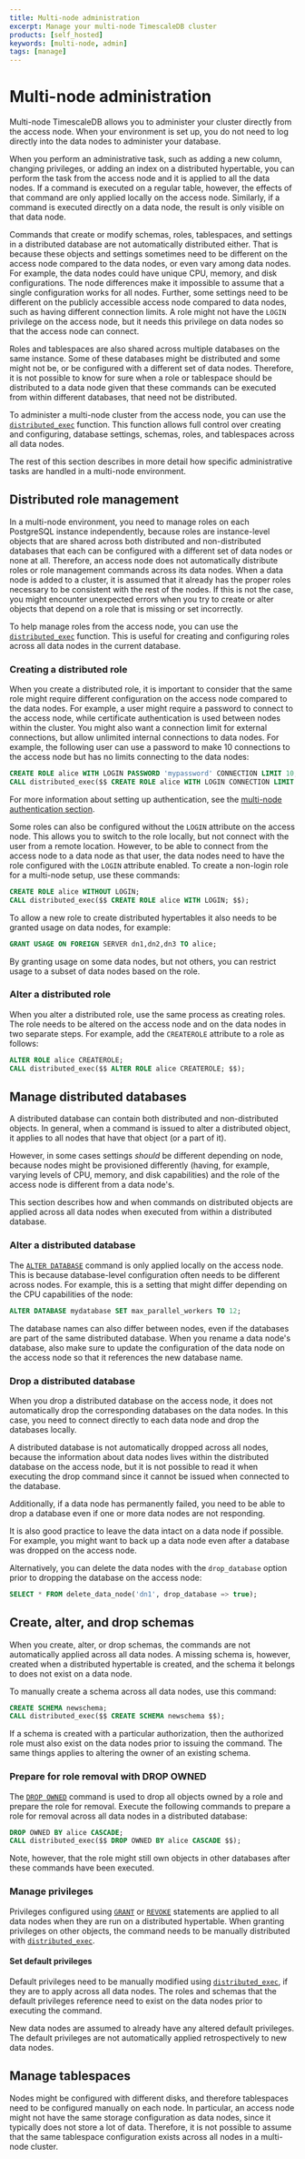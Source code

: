 ```yaml
---
title: Multi-node administration
excerpt: Manage your multi-node TimescaleDB cluster
products: [self_hosted]
keywords: [multi-node, admin]
tags: [manage]
---
```


# Multi-node administration

Multi-node TimescaleDB allows you to administer your cluster directly
from the access node. When your environment is set up, you do not
need to log directly into the data nodes to administer your database.

When you perform an administrative task, such as adding a new column,
changing privileges, or adding an index on a distributed hypertable,
you can perform the task from the access node and it is applied to all
the data nodes. If a command is executed on a regular table, however,
the effects of that command are only applied locally on the access
node. Similarly, if a command is executed directly on a data node, the
result is only visible on that data node.

Commands that create or modify schemas, roles, tablespaces, and
settings in a distributed database are not automatically distributed
either. That is because these objects and settings sometimes need to
be different on the access node compared to the data nodes, or even
vary among data nodes. For example, the data nodes could have unique
CPU, memory, and disk configurations. The node differences make it
impossible to assume that a single configuration works for all
nodes. Further, some settings need to be different on the publicly
accessible access node compared to data nodes, such as having
different connection limits. A role might not have the `LOGIN`
privilege on the access node, but it needs this privilege on data
nodes so that the access node can connect.

Roles and tablespaces are also shared across multiple databases on the
same instance. Some of these databases might be distributed and some
might not be, or be configured with a different set of data
nodes. Therefore, it is not possible to know for sure when a role or
tablespace should be distributed to a data node given that these
commands can be executed from within different databases, that need
not be distributed.

To administer a multi-node cluster from the access node, you can use
the [`distributed_exec`][distributed_exec] function. This function
allows full control over creating and configuring, database settings,
schemas, roles, and tablespaces across all data nodes.

The rest of this section describes in more detail how specific
administrative tasks are handled in a multi-node environment.

## Distributed role management

In a multi-node environment, you need to manage roles on each
PostgreSQL instance independently, because roles are instance-level
objects that are shared across both distributed and non-distributed
databases that each can be configured with a different set of data
nodes or none at all. Therefore, an access node does not
automatically distribute roles or role management commands across its
data nodes. When a data node is added to a cluster, it is assumed that
it already has the proper roles necessary to be consistent with the
rest of the nodes. If this is not the case, you might encounter
unexpected errors when you try to create or alter objects that depend
on a role that is missing or set incorrectly.

To help manage roles from the access node, you can use the
[`distributed_exec`][distributed_exec] function. This is useful for
creating and configuring roles across all data nodes in the
current database.

### Creating a distributed role

When you create a distributed role, it is important to consider that
the same role might require different configuration on the access node
compared to the data nodes. For example, a user might require a
password to connect to the access node, while certificate
authentication is used between nodes within the cluster. You might
also want a connection limit for external connections, but allow
unlimited internal connections to data nodes. For example, the
following user can use a password to make 10 connections to the access
node but has no limits connecting to the data nodes:

```sql
CREATE ROLE alice WITH LOGIN PASSWORD 'mypassword' CONNECTION LIMIT 10;
CALL distributed_exec($$ CREATE ROLE alice WITH LOGIN CONNECTION LIMIT -1; $$);
```

For more information about setting up authentication, see the
[multi-node authentication section][multi-node-authentication].

Some roles can also be configured without the `LOGIN` attribute on
the access node. This allows you to switch to the role locally, but not
connect with the user from a remote location. However, to be able to
connect from the access node to a data node as that user, the data
nodes need to have the role configured with the `LOGIN` attribute
enabled. To create a non-login role for a multi-node setup, use these
commands:

```sql
CREATE ROLE alice WITHOUT LOGIN;
CALL distributed_exec($$ CREATE ROLE alice WITH LOGIN; $$);
```

To allow a new role to create distributed hypertables it also needs to
be granted usage on data nodes, for example:

```sql
GRANT USAGE ON FOREIGN SERVER dn1,dn2,dn3 TO alice;
```

By granting usage on some data nodes, but not others, you can
restrict usage to a subset of data nodes based on the role.

### Alter a distributed role

When you alter a distributed role, use the same process as creating
roles. The role needs to be altered on the access node and on the data
nodes in two separate steps. For example, add the `CREATEROLE`
attribute to a role as follows:

```sql
ALTER ROLE alice CREATEROLE;
CALL distributed_exec($$ ALTER ROLE alice CREATEROLE; $$);
```

## Manage distributed databases

A distributed database can contain both distributed and
non-distributed objects. In general, when a command is issued to alter
a distributed object, it applies to all nodes that have that object (or
a part of it).

However, in some cases settings *should* be different depending on
node, because nodes might be provisioned differently (having, for example,
varying levels of CPU, memory, and disk capabilities) and the role of
the access node is different from a data node's.

This section describes how and when commands on distributed objects
are applied across all data nodes when executed from within a
distributed database.

### Alter a distributed database

The [`ALTER DATABASE`][alter-database] command is only applied locally
on the access node. This is because database-level configuration often
needs to be different across nodes. For example, this is a setting that
might differ depending on the CPU capabilities of the node:

```sql
ALTER DATABASE mydatabase SET max_parallel_workers TO 12;
```

The database names can also differ between nodes, even if the
databases are part of the same distributed database. When you rename a
data node's database, also make sure to update the configuration of
the data node on the access node so that it references the new
database name.

### Drop a distributed database

When you drop a distributed database on the access node, it does not
automatically drop the corresponding databases on the data nodes. In
this case, you need to connect directly to each data node and drop the
databases locally.

A distributed database is not automatically dropped across all nodes,
because the information about data nodes lives within the distributed
database on the access node, but it is not possible to read it when
executing the drop command since it cannot be issued when connected to
the database.

Additionally, if a data node has permanently failed, you need to be able
to drop a database even if one or more data nodes are not responding.

It is also good practice to leave the data intact on a data node if
possible. For example, you might want to back up a data node even
after a database was dropped on the access node.

Alternatively, you can delete the data nodes with
the `drop_database` option prior to dropping the database on the
access node:

```sql
SELECT * FROM delete_data_node('dn1', drop_database => true);
```

## Create, alter, and drop schemas

When you create, alter, or drop schemas, the commands are not
automatically applied across all data nodes. A missing schema is,
however, created when a distributed hypertable is created, and the
schema it belongs to does not exist on a data node.

To manually create a schema across all data nodes, use this command:

```sql
CREATE SCHEMA newschema;
CALL distributed_exec($$ CREATE SCHEMA newschema $$);
```

If a schema is created with a particular authorization, then the
authorized role must also exist on the data nodes prior to issuing the
command. The same things applies to altering the owner of an existing
schema.

### Prepare for role removal with DROP OWNED

The [`DROP OWNED`][drop-owned] command is used to drop all objects owned
by a role and prepare the role for removal. Execute the following
commands to prepare a role for removal across all data nodes in a
distributed database:

```sql
DROP OWNED BY alice CASCADE;
CALL distributed_exec($$ DROP OWNED BY alice CASCADE $$);
```

Note, however, that the role might still own objects in other
databases after these commands have been executed.

### Manage privileges

Privileges configured using [`GRANT`][grant] or [`REVOKE`][revoke]
statements are applied to all data nodes when they are run on a
distributed hypertable. When granting privileges on other objects, the
command needs to be manually distributed with
[`distributed_exec`][distributed_exec].

#### Set default privileges

Default privileges need to be manually modified using
[`distributed_exec`][distributed_exec], if they are to apply across
all data nodes. The roles and schemas that the default privileges
reference need to exist on the data nodes prior to executing the
command.

New data nodes are assumed to already have any altered
default privileges. The default privileges are not automatically
applied retrospectively to new data nodes.

## Manage tablespaces

Nodes might be configured with different disks, and therefore
tablespaces need to be configured manually on each node. In
particular, an access node might not have the same storage
configuration as data nodes, since it typically does not store a lot
of data. Therefore, it is not possible to assume that the same
tablespace configuration exists across all nodes in a multi-node
cluster.

[alter-database]: https://www.postgresql.org/docs/current/sql-alterdatabase.html
[distributed_exec]: /api/:currentVersion:/distributed-hypertables/distributed_exec
[drop-owned]: https://www.postgresql.org/docs/current/sql-drop-owned.html
[grant]: https://www.postgresql.org/docs/current/sql-grant.html
[multi-node-authentication]: /self-hosted/:currentVersion:/multinode-timescaledb/multinode-auth/
[revoke]: https://www.postgresql.org/docs/current/sql-revoke.html
